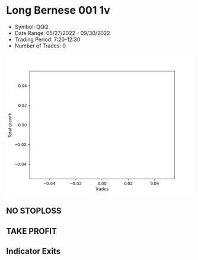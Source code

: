 # Long Bernese 001 1v 
- Symbol: QQQ
- Date Range: 05/27/2022 - 09/30/2022
- Trading Period: 7:20-12:30
- Number of Trades: 0

![Plot](LongBernese0011vQQQ.png)
## NO STOPLOSS










## TAKE PROFIT






## Indicator Exits
